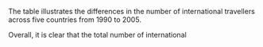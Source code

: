 
The table illustrates the differences in the number of international travellers across five countries from 1990 to 2005.

Overall, it is clear that the total number of international